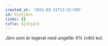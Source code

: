 ```yaml
---
created_at: '2011-03-31T12:22:59Z'
id: Gjutjärn
links: {}
title: Gjutjärn
---
```


Järn som är legerat med ungefär 4% (vikt) kol.